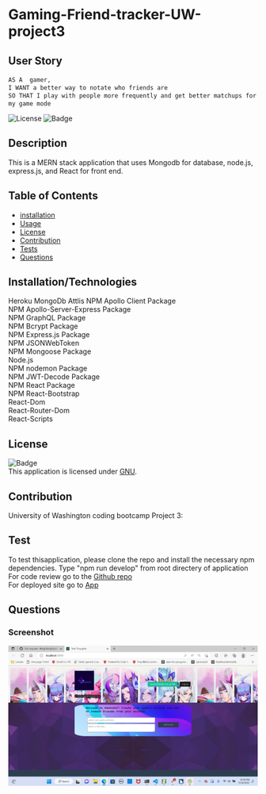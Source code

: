 # Gaming-Friend-tracker-UW-project3

## User Story

```
AS A  gamer,
I WANT a better way to notate who friends are
SO THAT I play with people more frequently and get better matchups for my game mode
```

![License](https://img.shields.io/badge/License-GNU-green.svg)
![Badge](https://img.shields.io/badge/License-GNU-blue.svg)

## Description

This is a MERN stack application that uses Mongodb for database, node.js, express.js, and React for front end.

## Table of Contents

- [installation](#installation)
- [Usage](#usage)
- [License](#license)
- [Contribution](#contribution)
- [Tests](#test)
- [Questions](#questions)

## Installation/Technologies
Heroku
MongoDb Attlis
NPM Apollo Client Package <br />
NPM Apollo-Server-Express Package<br />
NPM GraphQL Package<br />
NPM Bcrypt Package<br />
NPM Express.js Package<br />
NPM JSONWebToken<br />
NPM Mongoose Package<br />
Node.js<br />
NPM nodemon Package<br />
NPM JWT-Decode Package<br />
NPM React Package<br />
NPM React-Bootstrap<br />
React-Dom<br />
React-Router-Dom<br />
React-Scripts

## License

![Badge](https://img.shields.io/badge/License-GNU-blue.svg)
<br/> This application is licensed under [GNU](https://www.gnu.org/licenses/licenses.en.html).


## Contribution

University of Washington coding bootcamp Project 3:



## Test

To test thisapplication, please clone the repo and install the necessary npm dependencies. Type "npm run develop" from root directery of application
</br> For code review go to the [Github  repo](  https://github.com/teshome28sara/Gaming-Friend-tracker-UW-project3.git)
</br>For deployed site go to  [App]( https://mighty-garden-02354.herokuapp.com/)

## Questions
 

 ###  Screenshot

 ![Gaming-Friend-Tracker](project_screenshot.png)







